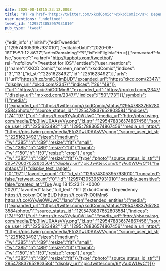 ```yaml
---
date: 2020-08-18T15:23:12.000Z
title: "RT <a href='http://twitter.com/xkcdComic'>@xkcdComic</a>: Dependency https://t.co/xmiOCImBUD https://t.co/r7hiO0fMm6 https://t.co/6YyAu0WUwC″"
user_mentions: "undefined"
tweet_id: "1295743053957931010"
pub_type: "tweet"
---
```

{"edit_info":{"initial":{"editTweetIds":["1295743053957931010"],"editableUntil":"2020-08-18T15:53:12.462Z","editsRemaining":"5","isEditEligible":true}},"retweeted":false,"source":"<a href=\"http://tapbots.com/tweetbot\" rel=\"nofollow\">Tweetbot for iΟS</a>","entities":{"user_mentions":[{"name":"XKCD Comic","screen_name":"xkcdComic","indices":["3","13"],"id_str":"2251623492","id":"2251623492"}],"urls":[{"url":"https://t.co/xmiOCImBUD","expanded_url":"https://xkcd.com/2347/","display_url":"xkcd.com/2347/","indices":["26","49"]},{"url":"https://t.co/r7hiO0fMm6","expanded_url":"https://m.xkcd.com/2347/","display_url":"m.xkcd.com/2347/","indices":["50","73"]}],"symbols":[],"media":[{"expanded_url":"https://twitter.com/xkcdComic/status/1295478837652803584/photo/1","source_status_id":"1295478837652803584","indices":["74","97"],"url":"https://t.co/6YyAu0WUwC","media_url":"http://pbs.twimg.com/media/Efp3I1wU0AAsVVy.png","id_str":"1295478836574867456","source_user_id":"2251623492","id":"1295478836574867456","media_url_https":"https://pbs.twimg.com/media/Efp3I1wU0AAsVVy.png","source_user_id_str":"2251623492","sizes":{"medium":{"w":"385","h":"489","resize":"fit"},"small":{"w":"385","h":"489","resize":"fit"},"thumb":{"w":"150","h":"150","resize":"crop"},"large":{"w":"385","h":"489","resize":"fit"}},"type":"photo","source_status_id_str":"1295478837652803584","display_url":"pic.twitter.com/6YyAu0WUwC"}],"hashtags":[]},"display_text_range":["0","97"],"favorite_count":"0","id_str":"1295743053957931010","truncated":false,"retweet_count":"0","id":"1295743053957931010","possibly_sensitive":false,"created_at":"Tue Aug 18 15:23:12 +0000 2020","favorited":false,"full_text":"RT @xkcdComic: Dependency https://t.co/xmiOCImBUD https://t.co/r7hiO0fMm6 https://t.co/6YyAu0WUwC","lang":"en","extended_entities":{"media":[{"expanded_url":"https://twitter.com/xkcdComic/status/1295478837652803584/photo/1","source_status_id":"1295478837652803584","indices":["74","97"],"url":"https://t.co/6YyAu0WUwC","media_url":"http://pbs.twimg.com/media/Efp3I1wU0AAsVVy.png","id_str":"1295478836574867456","source_user_id":"2251623492","id":"1295478836574867456","media_url_https":"https://pbs.twimg.com/media/Efp3I1wU0AAsVVy.png","source_user_id_str":"2251623492","sizes":{"medium":{"w":"385","h":"489","resize":"fit"},"small":{"w":"385","h":"489","resize":"fit"},"thumb":{"w":"150","h":"150","resize":"crop"},"large":{"w":"385","h":"489","resize":"fit"}},"type":"photo","source_status_id_str":"1295478837652803584","display_url":"pic.twitter.com/6YyAu0WUwC"}]}}
